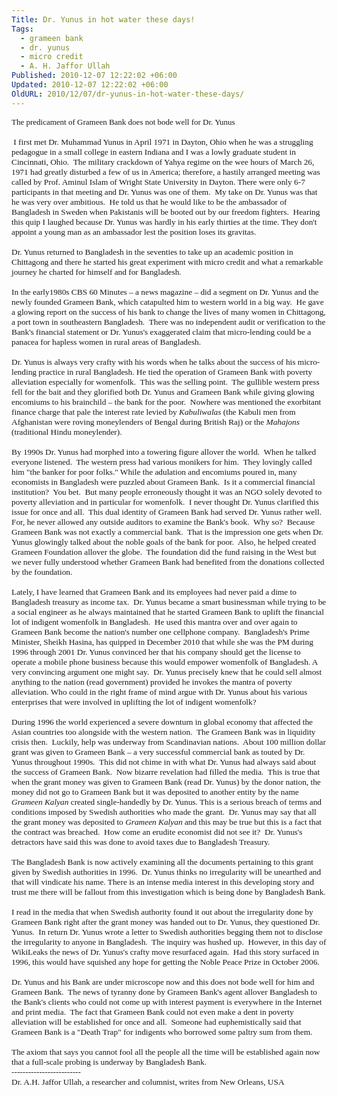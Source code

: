 ```yaml
---
Title: Dr. Yunus in hot water these days!
Tags:
  - grameen bank
  - dr. yunus
  - micro credit
  - A. H. Jaffor Ullah
Published: 2010-12-07 12:22:02 +06:00
Updated: 2010-12-07 12:22:02 +06:00
OldURL: 2010/12/07/dr-yunus-in-hot-water-these-days/
---
```


<div><span style="font-size: x-small; font-family: Arial;">
<p class="MsoNormal" style="margin: 0in 0in 0pt;"><span style="font-size: small; font-family: Times New Roman;">The predicament of Grameen Bank does not bode well for Dr. Yunus</span></p>
<p class="MsoNormal" style="margin: 0in 0in 0pt;"><span style="font-size: 10pt;"><span style="font-family: Times New Roman;"> </span></span></p>
<p class="MsoNormal" style="margin: 0in 0in 0pt;"><span style="font-size: 10pt;"><span style="font-family: Times New Roman;"> </span></span><span style="font-size: 10pt;"><span style="font-family: Times New Roman;">I first met Dr. Muhammad Yunus in April 1971 in Dayton, Ohio when he was a struggling pedagogue in a small college in eastern Indiana and I was a lowly graduate student in Cincinnati, Ohio.<span style="mso-spacerun: yes;">  </span>The military crackdown of Yahya regime on the wee hours of March 26, 1971 had greatly disturbed a few of us in America; therefore, a hastily arranged meeting was called by Prof. Aminul Islam of Wright State University in Dayton. There were only 6-7 participants in that meeting and Dr. Yunus was one of them.<span style="mso-spacerun: yes;">  </span>My take on Dr. Yunus was that he was very over ambitious.<span style="mso-spacerun: yes;">  </span>He told us that he would like to be the ambassador of Bangladesh in Sweden when Pakistanis will be booted out by our freedom fighters.<span style="mso-spacerun: yes;">  </span>Hearing this quip I laughed because Dr. Yunus was hardly in his early thirties at the time. They don't appoint a young man as an ambassador lest the position loses its gravitas.<span style="mso-spacerun: yes;">  </span></span></span></p>
<p class="MsoNormal" style="margin: 0in 0in 0pt;"><span style="font-size: 10pt;"><span style="font-family: Times New Roman;"> </span></span></p>
<p class="MsoNormal" style="margin: 0in 0in 0pt;"><span style="font-size: 10pt;"><span style="font-family: Times New Roman;">Dr. Yunus returned to Bangladesh in the seventies to take up an academic position in Chittagong and there he started his great experiment with micro credit and what a remarkable journey he charted for himself and for Bangladesh.</span></span></p>
<p class="MsoNormal" style="margin: 0in 0in 0pt;"><span style="font-size: 10pt;"><span style="font-family: Times New Roman;"> </span></span></p>
<p class="MsoNormal" style="margin: 0in 0in 0pt;"><span style="font-size: 10pt;"><span style="font-family: Times New Roman;">In the early1980s CBS 60 Minutes – a news magazine – did a segment on Dr. Yunus and the newly founded Grameen Bank, which catapulted him to western world in a big way.<span style="mso-spacerun: yes;">  </span>He gave a glowing report on the success of his bank to change the lives of many women in Chittagong, a port town in southeastern Bangladesh.<span style="mso-spacerun: yes;">  </span>There was no independent audit or verification to the Bank's financial statement or Dr. Yunus's exaggerated claim that micro-lending could be a panacea for hapless women in rural areas of Bangladesh.</span></span></p>
<p class="MsoNormal" style="margin: 0in 0in 0pt;"><span style="font-size: 10pt;"><span style="font-family: Times New Roman;"> </span></span></p>
<p class="MsoNormal" style="margin: 0in 0in 0pt;"><span style="font-size: 10pt;"><span style="font-family: Times New Roman;">Dr. Yunus is always very crafty with his words when he talks about the success of his micro-lending practice in rural Bangladesh. He tied the operation of Grameen Bank with poverty alleviation especially for womenfolk.<span style="mso-spacerun: yes;">  </span>This was the selling point.<span style="mso-spacerun: yes;">  </span>The gullible western press fell for the bait and they glorified both Dr. Yunus and Grameen Bank while giving glowing encomiums to his brainchild – the bank for the poor.<span style="mso-spacerun: yes;">  </span>Nowhere was mentioned the exorbitant finance charge that pale the interest rate levied by <em>Kabuliwalas </em>(the Kabuli men from Afghanistan were roving moneylenders of Bengal during British Raj) or the <em>Mahajons</em> (traditional Hindu moneylender).</span></span></p>
<p class="MsoNormal" style="margin: 0in 0in 0pt;"><span style="font-size: 10pt;"><span style="font-family: Times New Roman;"> </span></span></p>
<p class="MsoNormal" style="margin: 0in 0in 0pt;"><span style="font-size: 10pt;"><span style="font-family: Times New Roman;">By 1990s Dr. Yunus had morphed into a towering figure allover the world.<span style="mso-spacerun: yes;">  </span>When he talked everyone listened.<span style="mso-spacerun: yes;">  </span>The western press had various monikers for him.<span style="mso-spacerun: yes;">  </span>They lovingly called him "the banker for poor folks." While the adulation and encomiums poured in, many economists in Bangladesh were puzzled about Grameen Bank.<span style="mso-spacerun: yes;">  </span>Is it a commercial financial institution?<span style="mso-spacerun: yes;">  </span>You bet.<span style="mso-spacerun: yes;">  </span>But many people erroneously thought it was an NGO solely devoted to poverty alleviation and in particular for womenfolk.<span style="mso-spacerun: yes;">  </span>I never thought Dr. Yunus clarified this issue for once and all.<span style="mso-spacerun: yes;">  </span>This dual identity of Grameen Bank had served Dr. Yunus rather well.<span style="mso-spacerun: yes;">  </span>For, he never allowed any outside auditors to examine the Bank's book.<span style="mso-spacerun: yes;">  </span>Why so?<span style="mso-spacerun: yes;">  </span>Because Grameen Bank was not exactly a commercial bank.<span style="mso-spacerun: yes;">  </span>That is the impression one gets when Dr. Yunus glowingly talked about the noble goals of the bank for poor.<span style="mso-spacerun: yes;">  </span>Also, he helped created Grameen Foundation allover the globe.<span style="mso-spacerun: yes;">  </span>The foundation did the fund raising in the West but we never fully understood whether Grameen Bank had benefited from the donations collected by the foundation.<span style="mso-spacerun: yes;">  </span></span></span></p>
<p class="MsoNormal" style="margin: 0in 0in 0pt;"><span style="font-size: 10pt;"><span style="font-family: Times New Roman;"> </span></span></p>
<p class="MsoNormal" style="margin: 0in 0in 0pt;"><span style="font-size: 10pt;"><span style="font-family: Times New Roman;">Lately, I have learned that Grameen Bank and its employees had never paid a dime to Bangladesh treasury as income tax.<span style="mso-spacerun: yes;">  </span>Dr. Yunus became a smart businessman while trying to be a social engineer as he always maintained that he started Grameen Bank to uplift the financial lot of indigent womenfolk in Bangladesh.<span style="mso-spacerun: yes;">  </span>He used this mantra over and over again to Grameen Bank become the nation's number one cellphone company.<span style="mso-spacerun: yes;">  </span>Bangladesh's Prime Minister, Sheikh Hasina, has quipped in December 2010 that while she was the PM during 1996 through 2001 Dr. Yunus convinced her that his company should get the license to operate a mobile phone business because this would empower womenfolk of Bangladesh. A very convincing argument one might say.<span style="mso-spacerun: yes;">  </span>Dr. Yunus precisely knew that he could sell almost anything to the nation (read government) provided he invokes the mantra of poverty alleviation. Who could in the right frame of mind argue with Dr. Yunus about his various enterprises that were involved in uplifting the lot of indigent womenfolk?<span style="mso-spacerun: yes;">  </span></span></span></p>
<p class="MsoNormal" style="margin: 0in 0in 0pt;"><span style="font-size: 10pt;"><span style="font-family: Times New Roman;"> </span></span></p>
<p class="MsoNormal" style="margin: 0in 0in 0pt;"><span style="font-size: 10pt;"><span style="font-family: Times New Roman;">During 1996 the world experienced a severe downturn in global economy that affected the Asian countries too alongside with the western nation.<span style="mso-spacerun: yes;">  </span>The Grameen Bank was in liquidity crisis then.<span style="mso-spacerun: yes;">  </span>Luckily, help was underway from Scandinavian nations.<span style="mso-spacerun: yes;">  </span>About 100 million dollar grant was given to Grameen Bank – a very successful commercial bank as touted by Dr. Yunus throughout 1990s.<span style="mso-spacerun: yes;">  </span>This did not chime in with what Dr. Yunus had always said about the success of Grameen Bank.<span style="mso-spacerun: yes;">  </span>Now bizarre revelation had filled the media.<span style="mso-spacerun: yes;">  </span>This is true that when the grant money was given to Grameen Bank (read Dr. Yunus) by the donor nation, the money did not go to Grameen Bank but it was deposited to another entity by the name <em>Grameen Kalyan</em> created single-handedly by Dr. Yunus. This is a serious breach of terms and conditions imposed by Swedish authorities who made the grant.<span style="mso-spacerun: yes;">  </span>Dr. Yunus may say that all the grant money was deposited to <em>Grameen Kalyan</em> and this may be true but this is a fact that the contract was breached.<span style="mso-spacerun: yes;">  </span>How come an erudite economist did not see it?<span style="mso-spacerun: yes;">  </span>Dr. Yunus's detractors have said this was done to avoid taxes due to Bangladesh Treasury.</span></span></p>
<p class="MsoNormal" style="margin: 0in 0in 0pt;"><span style="font-size: 10pt;"><span style="font-family: Times New Roman;"> </span></span></p>
<p class="MsoNormal" style="margin: 0in 0in 0pt;"><span style="font-size: 10pt;"><span style="font-family: Times New Roman;">The Bangladesh Bank is now actively examining all the documents pertaining to this grant given by Swedish authorities in 1996.<span style="mso-spacerun: yes;">  </span>Dr. Yunus thinks no irregularity will be unearthed and that will vindicate his name. There is an intense media interest in this developing story and trust me there will be fallout from this investigation which is being done by Bangladesh Bank.</span></span></p>
<p class="MsoNormal" style="margin: 0in 0in 0pt;"><span style="font-size: 10pt;"><span style="font-family: Times New Roman;"> </span></span></p>
<p class="MsoNormal" style="margin: 0in 0in 0pt;"><span style="font-size: 10pt;"><span style="font-family: Times New Roman;">I read in the media that when Swedish authority found it out about the irregularity done by Grameen Bank right after the grant money was handed out to Dr. Yunus, they questioned Dr. Yunus.<span style="mso-spacerun: yes;">  </span>In return Dr. Yunus wrote a letter to Swedish authorities begging them not to disclose the irregularity to anyone in Bangladesh.<span style="mso-spacerun: yes;">  </span>The inquiry was hushed up.<span style="mso-spacerun: yes;">  </span>However, in this day of WikiLeaks the news of Dr. Yunus's crafty move resurfaced again.<span style="mso-spacerun: yes;">  </span>Had this story surfaced in 1996, this would have squished any hope for getting the Noble Peace Prize in October 2006.<span style="mso-spacerun: yes;">  </span></span></span></p>
<p class="MsoNormal" style="margin: 0in 0in 0pt;"><span style="font-size: 10pt;"><span style="font-family: Times New Roman;"> </span></span></p>
<p class="MsoNormal" style="margin: 0in 0in 0pt;"><span style="font-size: 10pt;"><span style="font-family: Times New Roman;">Dr. Yunus and his Bank are under microscope now and this does not bode well for him and Grameen Bank.<span style="mso-spacerun: yes;">  </span>The news of tyranny done by Grameen Bank's agent allover Bangladesh to the Bank's clients who could not come up with interest payment is everywhere in the Internet and print media.<span style="mso-spacerun: yes;">  </span>The fact that Grameen Bank could not even make a dent in poverty alleviation will be established for once and all.<span style="mso-spacerun: yes;">  </span>Someone had euphemistically said that Grameen Bank is a "Death Trap" for indigents who borrowed some paltry sum from them.<span style="mso-spacerun: yes;">  </span></span></span></p>
<p class="MsoNormal" style="margin: 0in 0in 0pt;"><span style="font-size: 10pt;"><span style="font-family: Times New Roman;"> </span></span></p>
<p class="MsoNormal" style="margin: 0in 0in 0pt;"><span style="font-size: 10pt;"><span style="font-family: Times New Roman;">The axiom that says you cannot fool all the people all the time will be established again now that a full-scale probing is underway by Bangladesh Bank. <span style="mso-spacerun: yes;"> </span><span style="mso-spacerun: yes;">  </span><span style="mso-spacerun: yes;">    </span><span style="mso-spacerun: yes;">  </span><span style="mso-spacerun: yes;"> </span><span style="mso-spacerun: yes;">    </span><span style="mso-spacerun: yes;">  </span><span style="mso-spacerun: yes;"> </span></span></span></p>
<p class="MsoNormal" style="margin: 0in 0in 0pt;"><span style="font-size: 10pt;"><span style="font-family: Times New Roman;">-------------------------</span></span></p>
<p class="MsoNormal" style="margin: 0in 0in 0pt;"><span style="font-size: 10pt;"><span style="font-family: Times New Roman;">Dr. A.H. Jaffor Ullah, a researcher and columnist, writes from New Orleans, USA</span></span></p>
<p class="MsoNormal" style="margin: 0in 0in 0pt;"><span style="font-size: 10pt;"><span style="font-family: Times New Roman;"> </span></span></p>

</span></div>
